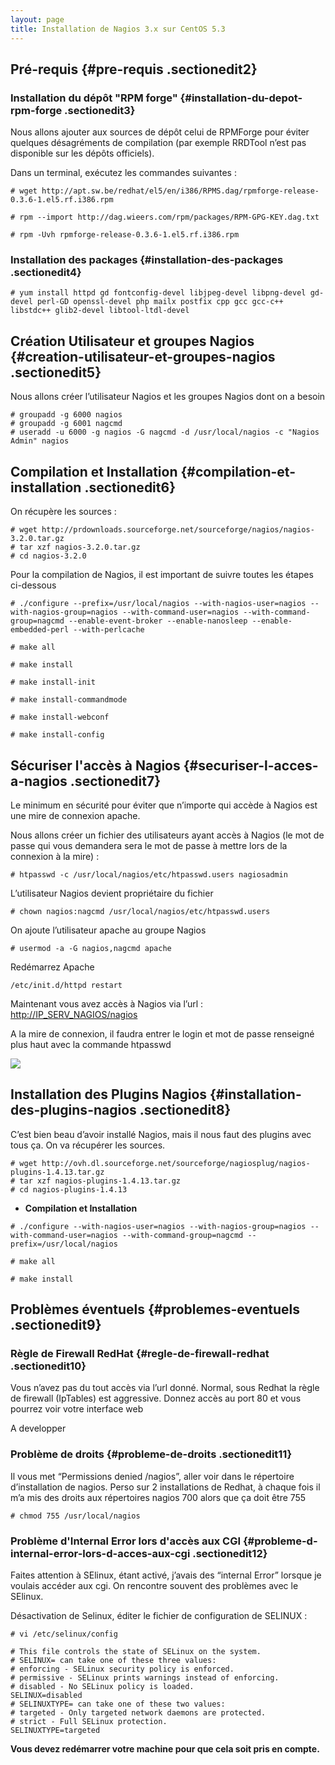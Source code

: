 ```yaml
---
layout: page
title: Installation de Nagios 3.x sur CentOS 5.3
---
```


Pré-requis {#pre-requis .sectionedit2}
----------

### Installation du dépôt "RPM forge" {#installation-du-depot-rpm-forge .sectionedit3}

Nous allons ajouter aux sources de dépôt celui de RPMForge pour éviter
quelques désagréments de compilation (par exemple RRDTool n’est pas
disponible sur les dépôts officiels).

Dans un terminal, exécutez les commandes suivantes :

~~~
# wget http://apt.sw.be/redhat/el5/en/i386/RPMS.dag/rpmforge-release-0.3.6-1.el5.rf.i386.rpm

# rpm --import http://dag.wieers.com/rpm/packages/RPM-GPG-KEY.dag.txt

# rpm -Uvh rpmforge-release-0.3.6-1.el5.rf.i386.rpm
~~~

### Installation des packages {#installation-des-packages .sectionedit4}

~~~
# yum install httpd gd fontconfig-devel libjpeg-devel libpng-devel gd-devel perl-GD openssl-devel php mailx postfix cpp gcc gcc-c++ libstdc++ glib2-devel libtool-ltdl-devel
~~~

Création Utilisateur et groupes Nagios {#creation-utilisateur-et-groupes-nagios .sectionedit5}
--------------------------------------

Nous allons créer l’utilisateur Nagios et les groupes Nagios dont on a
besoin

~~~
# groupadd -g 6000 nagios
# groupadd -g 6001 nagcmd
# useradd -u 6000 -g nagios -G nagcmd -d /usr/local/nagios -c "Nagios Admin" nagios
~~~

Compilation et Installation {#compilation-et-installation .sectionedit6}
---------------------------

On récupère les sources :

~~~
# wget http://prdownloads.sourceforge.net/sourceforge/nagios/nagios-3.2.0.tar.gz
# tar xzf nagios-3.2.0.tar.gz
# cd nagios-3.2.0
~~~

Pour la compilation de Nagios, il est important de suivre toutes les
étapes ci-dessous

~~~
# ./configure --prefix=/usr/local/nagios --with-nagios-user=nagios --with-nagios-group=nagios --with-command-user=nagios --with-command-group=nagcmd --enable-event-broker --enable-nanosleep --enable-embedded-perl --with-perlcache

# make all

# make install

# make install-init

# make install-commandmode

# make install-webconf

# make install-config
~~~

Sécuriser l'accès à Nagios {#securiser-l-acces-a-nagios .sectionedit7}
--------------------------

Le minimum en sécurité pour éviter que n’importe qui accède à Nagios est
une mire de connexion apache.

Nous allons créer un fichier des utilisateurs ayant accès à Nagios (le
mot de passe qui vous demandera sera le mot de passe à mettre lors de la
connexion à la mire) :

~~~
# htpasswd -c /usr/local/nagios/etc/htpasswd.users nagiosadmin
~~~

L’utilisateur Nagios devient propriétaire du fichier

~~~
# chown nagios:nagcmd /usr/local/nagios/etc/htpasswd.users
~~~

On ajoute l’utilisateur apache au groupe Nagios

~~~
# usermod -a -G nagios,nagcmd apache
~~~

Redémarrez Apache

~~~
/etc/init.d/httpd restart
~~~

Maintenant vous avez accès à Nagios via l’url :
<http://IP_SERV_NAGIOS/nagios>

A la mire de connexion, il faudra entrer le login et mot de passe
renseigné plus haut avec la commande htpasswd

[![](/assets/media/nagios/centreon_mire-nagios.png@w=700)](/_detail/nagios/centreon_mire-nagios.png@id=nagios%253Anagios-centos-install.html "nagios:centreon_mire-nagios.png")

Installation des Plugins Nagios {#installation-des-plugins-nagios .sectionedit8}
-------------------------------

C’est bien beau d’avoir installé Nagios, mais il nous faut des plugins
avec tous ça. On va récupérer les sources.

~~~
# wget http://ovh.dl.sourceforge.net/sourceforge/nagiosplug/nagios-plugins-1.4.13.tar.gz
# tar xzf nagios-plugins-1.4.13.tar.gz 
# cd nagios-plugins-1.4.13
~~~

-   **Compilation et Installation**

~~~
# ./configure --with-nagios-user=nagios --with-nagios-group=nagios --with-command-user=nagios --with-command-group=nagcmd --prefix=/usr/local/nagios

# make all

# make install
~~~

Problèmes éventuels {#problemes-eventuels .sectionedit9}
-------------------

### Règle de Firewall RedHat {#regle-de-firewall-redhat .sectionedit10}

Vous n’avez pas du tout accès via l’url donné. Normal, sous Redhat la
règle de firewall (IpTables) est aggressive. Donnez accès au port 80 et
vous pourrez voir votre interface web

A developper

### Problème de droits {#probleme-de-droits .sectionedit11}

Il vous met “Permissions denied /nagios”, aller voir dans le répertoire
d’installation de nagios. Perso sur 2 installations de Redhat, à chaque
fois il m’a mis des droits aux répertoires nagios 700 alors que ça doit
être 755

~~~
# chmod 755 /usr/local/nagios
~~~

### Problème d'Internal Error lors d'accès aux CGI {#probleme-d-internal-error-lors-d-acces-aux-cgi .sectionedit12}

Faites attention à SElinux, étant activé, j’avais des “internal Error”
lorsque je voulais accéder aux cgi. On rencontre souvent des problèmes
avec le SElinux.

Désactivation de Selinux, éditer le fichier de configuration de SELINUX
:

~~~
# vi /etc/selinux/config
~~~

~~~
# This file controls the state of SELinux on the system.
# SELINUX= can take one of these three values:
# enforcing - SELinux security policy is enforced.
# permissive - SELinux prints warnings instead of enforcing.
# disabled - No SELinux policy is loaded.
SELINUX=disabled
# SELINUXTYPE= can take one of these two values:
# targeted - Only targeted network daemons are protected.
# strict - Full SELinux protection.
SELINUXTYPE=targeted
~~~

**Vous devez redémarrer votre machine pour que cela soit pris en compte.**
